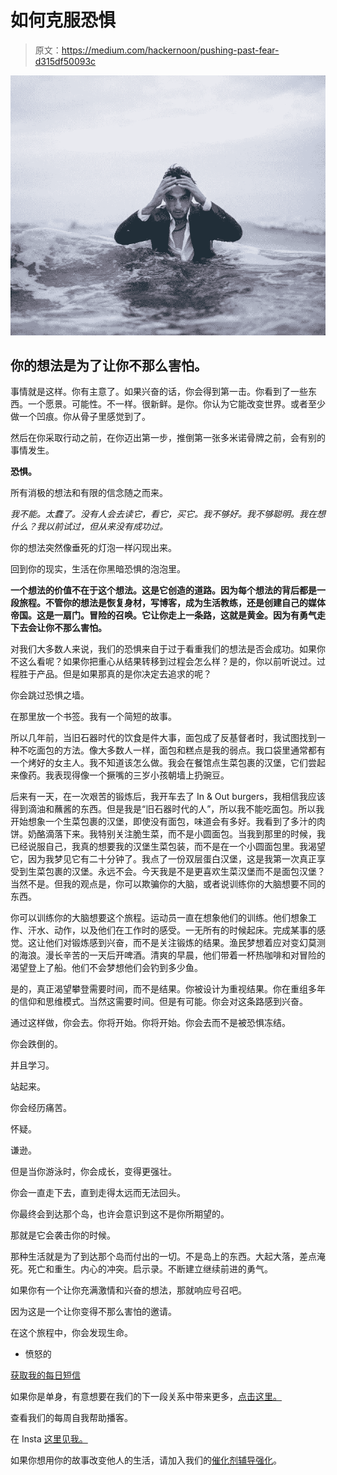# 如何克服恐惧

> 原文：<https://medium.com/hackernoon/pushing-past-fear-d315df50093c>

![](img/75e2fb6628c53b73231e5d4a5fb0e595.png)

## 你的想法是为了让你不那么害怕。

事情就是这样。你有主意了。如果兴奋的话，你会得到第一击。你看到了一些东西。一个愿景。可能性。不一样。很新鲜。是你。你认为它能改变世界。或者至少做一个凹痕。你从骨子里感觉到了。

然后在你采取行动之前，在你迈出第一步，推倒第一张多米诺骨牌之前，会有别的事情发生。

**恐惧。**

所有消极的想法和有限的信念随之而来。

*我不能。太蠢了。没有人会去读它，看它，买它。我不够好。我不够聪明。我在想什么？我以前试过，但从来没有成功过。*

你的想法突然像垂死的灯泡一样闪现出来。

回到你的现实，生活在你黑暗恐惧的泡泡里。

**一个想法的价值不在于这个想法。这是它创造的道路。因为每个想法的背后都是一段旅程。不管你的想法是恢复身材，写博客，成为生活教练，还是创建自己的媒体帝国。这是一扇门。冒险的召唤。它让你走上一条路，这就是黄金。因为有勇气走下去会让你不那么害怕。**

对我们大多数人来说，我们的恐惧来自于过于看重我们的想法是否会成功。如果你不这么看呢？如果你把重心从结果转移到过程会怎么样？是的，你以前听说过。过程胜于产品。但是如果那真的是你决定去追求的呢？

你会跳过恐惧之墙。

在那里放一个书签。我有一个简短的故事。

所以几年前，当旧石器时代的饮食是件大事，面包成了反基督者时，我试图找到一种不吃面包的方法。像大多数人一样，面包和糕点是我的弱点。我口袋里通常都有一个烤好的女主人。我不知道该怎么做。我会在餐馆点生菜包裹的汉堡，它们尝起来像药。我表现得像一个撅嘴的三岁小孩朝墙上扔豌豆。

后来有一天，在一次艰苦的锻炼后，我开车去了 In & Out burgers，我相信我应该得到滴油和蘸酱的东西。但是我是“旧石器时代的人”，所以我不能吃面包。所以我开始想象一个生菜包裹的汉堡，即使没有面包，味道会有多好。我看到了多汁的肉饼。奶酪滴落下来。我特别关注脆生菜，而不是小圆面包。当我到那里的时候，我已经说服自己，我真的想要我的汉堡生菜包装，而不是在一个小圆面包里。我渴望它，因为我梦见它有二十分钟了。我点了一份双层蛋白汉堡，这是我第一次真正享受到生菜包裹的汉堡。永远不会。今天我是不是更喜欢生菜汉堡而不是面包汉堡？当然不是。但我的观点是，你可以欺骗你的大脑，或者说训练你的大脑想要不同的东西。

你可以训练你的大脑想要这个旅程。运动员一直在想象他们的训练。他们想象工作、汗水、动作，以及他们在工作时的感受。一无所有的时候起床。完成某事的感觉。这让他们对锻炼感到兴奋，而不是关注锻炼的结果。渔民梦想着应对变幻莫测的海浪。漫长辛苦的一天后开啤酒。清爽的早晨，他们带着一杯热咖啡和对冒险的渴望登上了船。他们不会梦想他们会钓到多少鱼。

是的，真正渴望攀登需要时间，而不是结果。你被设计为重视结果。你在重组多年的信仰和思维模式。当然这需要时间。但是有可能。你会对这条路感到兴奋。

通过这样做，你会去。你将开始。你将开始。你会去而不是被恐惧冻结。

你会跌倒的。

并且学习。

站起来。

你会经历痛苦。

怀疑。

谦逊。

但是当你游泳时，你会成长，变得更强壮。

你会一直走下去，直到走得太远而无法回头。

你最终会到达那个岛，也许会意识到这不是你所期望的。

那就是它会袭击你的时候。

那种生活就是为了到达那个岛而付出的一切。不是岛上的东西。大起大落，差点淹死。死亡和重生。内心的冲突。启示录。不断建立继续前进的勇气。

如果你有一个让你充满激情和兴奋的想法，那就响应号召吧。

因为这是一个让你变得不那么害怕的邀请。

在这个旅程中，你会发现生命。

*   愤怒的

[获取我的每日短信](https://www.theangrytherapist.com/)

如果你是单身，有意想要在我们的下一段关系中带来更多，[点击这里。](https://coursecraft.net/c/singleonpurpose/splash)

查看我们的每周自我帮助播客。

在 Insta [这里见我。](https://www.instagram.com/theangrytherapist/)

如果你想用你的故事改变他人的生活，请加入我们的[催化剂辅导强化](https://www.jrni.co/life-coach-training-program?src=medium)。
